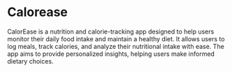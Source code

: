 # Calorease
CalorEase is a nutrition and calorie-tracking app designed to help users monitor their daily food intake and maintain a healthy diet. It allows users to log meals, track calories, and analyze their nutritional intake with ease. The app aims to provide personalized insights, helping users make informed dietary choices. 
